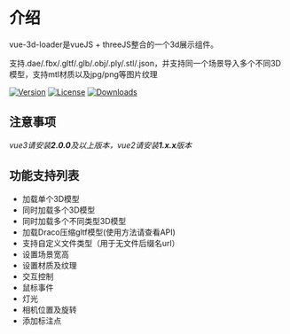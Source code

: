 # 介绍

vue-3d-loader是vueJS + threeJS整合的一个3d展示组件。

支持.dae/.fbx/.gltf/.glb/.obj/.ply/.stl/.json，并支持同一个场景导入多个不同3D模型，支持mtl材质以及jpg/png等图片纹理

[![Version](https://img.shields.io/npm/v/vue-3d-loader.svg)](https://www.npmjs.com/package/vue-3d-loader) [![License](https://img.shields.io/npm/l/vue-3d-loader.svg)](https://www.npmjs.com/package/vue-3d-loader) [![Downloads](https://img.shields.io/npm/dt/vue-3d-loader.svg)](https://www.npmjs.com/package/vue-3d-loader)

## 注意事项

*vue3请安装**2.0.0**及以上版本，vue2请安装**1.x.x**版本*

## 功能支持列表

- 加载单个3D模型
- 同时加载多个3D模型
- 同时加载多个不同类型3D模型
- 加载Draco压缩gltf模型(使用方法请查看API)
- 支持自定义文件类型（用于无文件后缀名url）
- 设置场景宽高
- 设置材质及纹理
- 交互控制
- 鼠标事件
- 灯光
- 相机位置及旋转
- 添加标注点
